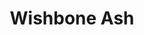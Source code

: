 ---
title: "Wishbone Ash"
summary: "Wishbone Ash is a British rock band who achieved success in the early to mid-1970s. Their albums include Wishbone Ash , Pilgrimage , Argus , Wishbone Four , There's the Rub , and New England .
Wishbone Ash is noted for its extensive use of harmony twin lead guitars, which had been attracting electric blues bands since Jeff Beck and Jimmy Page had played together in the Yardbirds in 1966. Their contributions helped Andy Powell and Ted Turner to be voted \"Two of the Ten Most Important Guitarists in Rock History\" . Melody Maker described Powell and Turner as \"the most interesting two guitar team since the days when Beck and Page graced The Yardbirds\". Several notable bands have cited Wishbone Ash as an influence, including Iron Maiden, Van Halen, Lynyrd Skynyrd, Thin Lizzy, Metallica, Dream Theater, Overkill and Opeth.Formed in Torquay, Devon, in 1969, out of the ashes of the trio The Empty Vessels , which had been formed by Wishbone Ash's founding member and creative force Martin Turner in 1963 and complemented by Steve Upton in 1966. Wishbone Ash formed when Martin Turner and Steve Upton set up auditions for a guitarist and subsequently ended up with two guitarists because they couldn't decide between the two. So as a result, guitarists/vocalists Andy Powell and Ted Turner completed the original Wishbone Ash line-up. In 1974, Ted Turner left the band, and was replaced by Laurie Wisefield. The band continued on with strong critical and commercial success until 1980. There followed line-ups featuring former bass players from King Crimson , Uriah Heep , and Trapeze . Wisefield left in 1985. In 1987, however, the original line-up reunited for several albums – Nouveau Calls, Here to Hear and Strange Affair – until 1990, when Upton quit the band. After Martin Turner was replaced in 1991, the band recorded The Ash Live in Chicago, before Ted Turner left in 1993. This left Andy Powell as the sole remaining original founding member of Wishbone Ash to continue the band on into the future."
slug: "wishbone-ash"
image: "wishbone-ash.jpg"
apple_music_artist_url: "https://music.apple.com/gb/artist/wishbone-ash/59787"
wikipedia_url: "https://en.wikipedia.org/wiki/Wishbone_Ash"
---